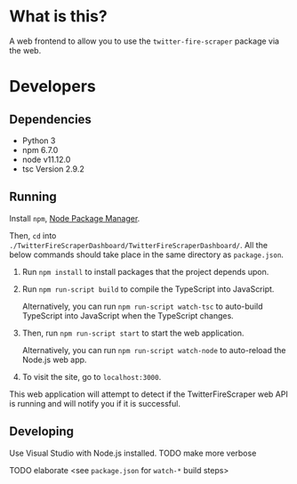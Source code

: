 # What is this?

A web frontend to allow you to use the `twitter-fire-scraper` package via the
web.

# Developers

## Dependencies

- Python 3
- npm 6.7.0
- node v11.12.0
- tsc Version 2.9.2

## Running

Install `npm`, [Node Package Manager](https://www.npmjs.com/get-npm).

Then, `cd` into `./TwitterFireScraperDashboard/TwitterFireScraperDashboard/`.
All the below commands should take place in the same directory as `package.json`.

1.  Run `npm install` to install packages that the project depends upon.

2.  Run `npm run-script build` to compile the TypeScript into JavaScript.

	Alternatively, you can run `npm run-script watch-tsc` to auto-build TypeScript into JavaScript when the TypeScript changes.

3.  Then, run `npm run-script start` to start the web application.

	Alternatively, you can run `npm run-script watch-node` to auto-reload the Node.js web app.

4.	To visit the site, go to `localhost:3000`.

This web application will attempt to detect if the TwitterFireScraper web API is running and will notify you if it is successful.

## Developing

Use Visual Studio with Node.js installed. TODO make more verbose

TODO elaborate <see `package.json` for `watch-*` build steps>
